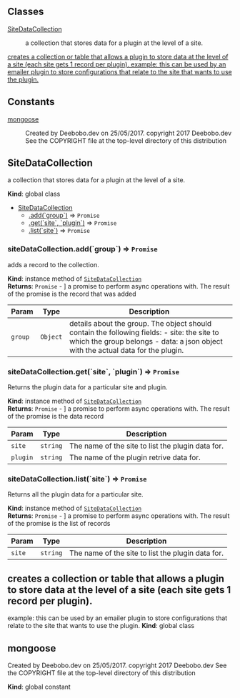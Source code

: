 ## Classes

<dl>
<dt><a href="#SiteDataCollection">SiteDataCollection</a></dt>
<dd><p>a collection that stores data for a plugin at the level of a site.</p>
</dd>
<dt><a href="#creates a collection or table that allows a plugin to store data at the level of a site (each site gets 1 record per plugin).
example_ this can be used by an emailer plugin to store configurations that relate to the site that wants to use the plugin.">creates a collection or table that allows a plugin to store data at the level of a site (each site gets 1 record per plugin).
example: this can be used by an emailer plugin to store configurations that relate to the site that wants to use the plugin.</a></dt>
<dd></dd>
</dl>

## Constants

<dl>
<dt><a href="#mongoose">mongoose</a></dt>
<dd><p>Created by Deebobo.dev on 25/05/2017.
copyright 2017 Deebobo.dev
See the COPYRIGHT file at the top-level directory of this distribution</p>
</dd>
</dl>

<a name="SiteDataCollection"></a>

## SiteDataCollection
a collection that stores data for a plugin at the level of a site.

**Kind**: global class  

* [SiteDataCollection](#SiteDataCollection)
    * [.add(&#x60;group&#x60;)](#SiteDataCollection+add) ⇒ <code>Promise</code>
    * [.get(&#x60;site&#x60;, &#x60;plugin&#x60;)](#SiteDataCollection+get) ⇒ <code>Promise</code>
    * [.list(&#x60;site&#x60;)](#SiteDataCollection+list) ⇒ <code>Promise</code>

<a name="SiteDataCollection+add"></a>

### siteDataCollection.add(&#x60;group&#x60;) ⇒ <code>Promise</code>
adds a record to the collection.

**Kind**: instance method of [<code>SiteDataCollection</code>](#SiteDataCollection)  
**Returns**: <code>Promise</code> - ] a promise to perform async operations with. The result of the promise is the record that
was added  

| Param | Type | Description |
| --- | --- | --- |
| `group` | <code>Object</code> | details about the group. The object should contain the following fields: 	- site: the site to which the group belongs 	- data: a json object with the actual data for the plugin. |

<a name="SiteDataCollection+get"></a>

### siteDataCollection.get(&#x60;site&#x60;, &#x60;plugin&#x60;) ⇒ <code>Promise</code>
Returns the plugin data for a particular site and plugin.

**Kind**: instance method of [<code>SiteDataCollection</code>](#SiteDataCollection)  
**Returns**: <code>Promise</code> - ] a promise to perform async operations with. The result of the promise is the data record  

| Param | Type | Description |
| --- | --- | --- |
| `site` | <code>string</code> | The name of the site to list the plugin data for. |
| `plugin` | <code>string</code> | The name of the plugin retrive data for. |

<a name="SiteDataCollection+list"></a>

### siteDataCollection.list(&#x60;site&#x60;) ⇒ <code>Promise</code>
Returns all the plugin data for a particular site.

**Kind**: instance method of [<code>SiteDataCollection</code>](#SiteDataCollection)  
**Returns**: <code>Promise</code> - ] a promise to perform async operations with. The result of the promise is the list of records  

| Param | Type | Description |
| --- | --- | --- |
| `site` | <code>string</code> | The name of the site to list the plugin data for. |

<a name="creates a collection or table that allows a plugin to store data at the level of a site (each site gets 1 record per plugin).
example_ this can be used by an emailer plugin to store configurations that relate to the site that wants to use the plugin."></a>

## creates a collection or table that allows a plugin to store data at the level of a site (each site gets 1 record per plugin).
example: this can be used by an emailer plugin to store configurations that relate to the site that wants to use the plugin.
**Kind**: global class  
<a name="mongoose"></a>

## mongoose
Created by Deebobo.dev on 25/05/2017.
copyright 2017 Deebobo.dev
See the COPYRIGHT file at the top-level directory of this distribution

**Kind**: global constant  
